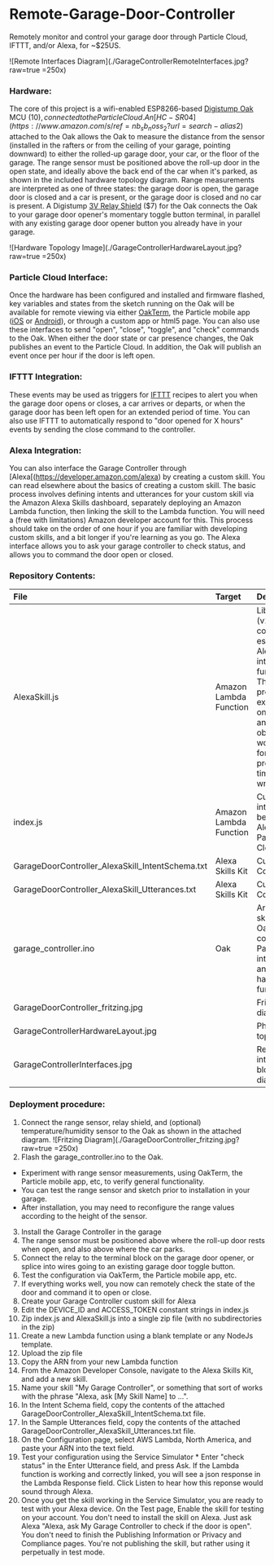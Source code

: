 # Remote-Garage-Door-Controller
Remotely monitor and control your garage door through Particle Cloud, IFTTT, and/or Alexa, for ~$25US.

![Remote Interfaces Diagram](./GarageControllerRemoteInterfaces.jpg?raw=true =250x)

### Hardware:
The core of this project is a wifi-enabled ESP8266-based [Digistump Oak](http://digistump.com/oak/) MCU ($10), connected to the Particle Cloud.  An [HC-SR04](https://www.amazon.com/s/ref=nb_sb_noss_2?url=search-alias%3Daps&field-keywords=hc-sr04) ultrasonic range finder ($2) attached to the Oak allows the Oak to measure the distance from the sensor (installed in the rafters or from the ceiling of your garage, pointing downward) to either the rolled-up garage door, your car, or the floor of the garage.  The range sensor must be positioned above the roll-up door in the open state, and ideally above the back end of the car when it's parked, as shown in the included hardware topology diagram.  Range measurements are interpreted as one of three states: the garage door is open, the garage door is closed and a car is present, or the garage door is closed and no car is present.  A Digistump [3V Relay Shield](http://digistump.com/products/164) ($7) for the Oak connects the Oak to your garage door opener's momentary toggle button terminal, in parallel with any existing garage door opener button you already have in your garage.

![Hardware Topology Image](./GarageControllerHardwareLayout.jpg?raw=true =250x)

### Particle Cloud Interface:
Once the hardware has been configured and installed and firmware flashed, key variables and states from the sketch running on the Oak will be available for remote viewing via either [OakTerm](http://rawgit.com/kh90909/OakTerm/master/index.html), the Particle mobile app ([iOS](https://itunes.apple.com/us/app/particle-build-iot-projects/id991459054?mt=8) or [Android](https://play.google.com/store/apps/details?id=io.particle.android.app&hl=en)), or through a custom app or html5 page.  You can also use these interfaces to send "open", "close", "toggle", and "check" commands to the Oak.  When either the door state or car presence changes, the Oak publishes an event to the Particle Cloud.  In addition, the Oak will publish an event once per hour if the door is left open.

### IFTTT Integration:
These events may be used as triggers for [IFTTT](https://ifttt.com/) recipes to alert you when the garage door opens or closes, a car arrives or departs, or when the garage door has been left open for an extended period of time.  You can also use IFTTT to automatically respond to "door opened for X hours" events by sending the close command to the controller.

### Alexa Integration:
You can also interface the Garage Controller through [Alexa[(https://developer.amazon.com/alexa) by creating a custom skill.  You can read elsewhere about the basics of creating a custom skill.  The basic process involves defining intents and utterances for your custom skill via the Amazon Alexa Skills dashboard, separately deploying an Amazon Lambda function, then linking the skill to the Lambda function.  You will need a (free with limitations) Amazon developer account for this.  This process should take on the order of one hour if you are familiar with developing custom skills, and a bit longer if you're learning as you go.  The Alexa interface allows you to ask your garage controller to check status, and allows you to command the door open or closed.


### Repository Contents:
| File        | Target           | Description  |
| :------------- | :------------- | :--- |
| AlexaSkill.js | Amazon Lambda Function | Library (v2.0) containing essential Alexa interface functions.  This file was provided in examples at one point, and may be obsolete, but works fine for this project at the time of this writing. |
| index.js      | Amazon Lambda Function | Custom interface between Alexa and Particle Cloud |
| GarageDoorController_AlexaSkill_IntentSchema.txt | Alexa Skills Kit | Custom Skill Configuration |
| GarageDoorController_AlexaSkill_Utterances.txt | Alexa Skills Kit | Custom Skill Configuration |
| garage_controller.ino | Oak | Arduino sketch for Oak, configures Particle interfaces and handles hardware functions |
| GarageDoorController_fritzing.jpg |  | Fritzing diagram |
| GarageControllerHardwareLayout.jpg |  | Physical topology |
| GarageControllerInterfaces.jpg |  | Remote interfaces block diagram |


### Deployment procedure:
1. Connect the range sensor, relay shield, and (optional) temperature/humidity sensor to the Oak as shown in the attached diagram.
![Fritzing Diagram](./GarageDoorController_fritzing.jpg?raw=true =250x)
2. Flash the garage_controller.ino to the Oak.
  * Experiment with range sensor measurements, using OakTerm, the Particle mobile app, etc, to verify general functionality.  
  * You can test the range sensor and sketch prior to installation in your garage.
  * After installation, you may need to reconfigure the range values according to the height of the sensor.
3. Install the Garage Controller in the garage
  1. The range sensor must be positioned above where the roll-up door rests when open, and also above where the car parks.
  2. Connect the relay to the terminal block on the garage door opener, or splice into wires going to an existing garage door toggle button.
  3. Test the configuration via OakTerm, the Particle mobile app, etc.
  4. If everything works well, you now can remotely check the state of the door and command it to open or close.
4. Create your Garage Controller custom skill for Alexa
  1. Edit the DEVICE_ID and ACCESS_TOKEN constant strings in index.js
  2. Zip index.js and AlexaSkill.js into a single zip file (with no subdirectories in the zip)
  3. Create a new Lambda function using a blank template or any NodeJs template.
  4. Upload the zip file
  5. Copy the ARN from your new Lambda function
5. From the Amazon Developer Console, navigate to the Alexa Skills Kit, and add a new skill.
  1. Name your skill "My Garage Controller", or something that sort of works with the phrase "Alexa, ask [My Skill Name] to ...".  
  2. In the Intent Schema field, copy the contents of the attached GarageDoorController_AlexaSkill_IntentSchema.txt file.
  3. In the Sample Utterances field, copy the contents of the attached GarageDoorController_AlexaSkill_Utterances.txt file.
  4. On the Configuration page, select AWS Lambda, North America, and paste your ARN into the text field.
  5. Test your configuration using the Service Simulator
    * Enter "check status" in the Enter Utterance field, and press Ask.  If the Lambda function is working and correctly linked, you will see a json response in the Lambda Response field. Click Listen to hear how this reponse would sound through Alexa.
  6. Once you get the skill working in the Service Simulator, you are ready to test with your Alexa device.  On the Test page, Enable the skill for testing on your account.  You don't need to install the skill on Alexa.  Just ask Alexa "Alexa, ask My Garage Controller to check if the door is open".  You don't need to finish the Publishing Information or Privacy and Compliance pages.  You're not publishing the skill, but rather using it perpetually in test mode.
